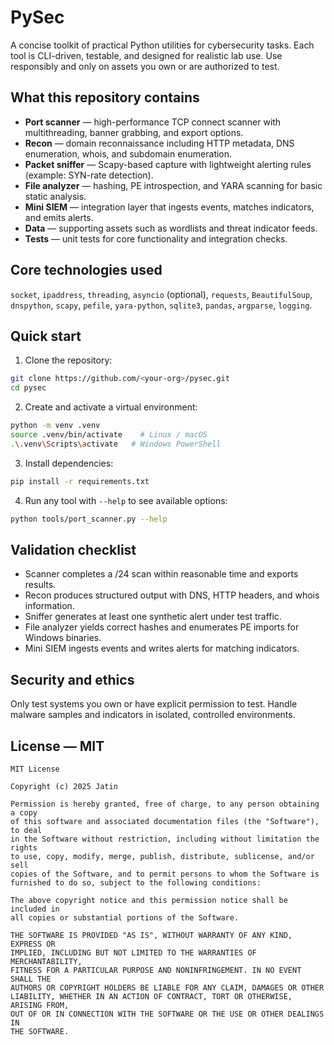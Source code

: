 # PySec

A concise toolkit of practical Python utilities for cybersecurity tasks. Each tool is CLI-driven, testable, and designed for realistic lab use. Use responsibly and only on assets you own or are authorized to test.

## What this repository contains

* **Port scanner** — high-performance TCP connect scanner with multithreading, banner grabbing, and export options.
* **Recon** — domain reconnaissance including HTTP metadata, DNS enumeration, whois, and subdomain enumeration.
* **Packet sniffer** — Scapy-based capture with lightweight alerting rules (example: SYN-rate detection).
* **File analyzer** — hashing, PE introspection, and YARA scanning for basic static analysis.
* **Mini SIEM** — integration layer that ingests events, matches indicators, and emits alerts.
* **Data** — supporting assets such as wordlists and threat indicator feeds.
* **Tests** — unit tests for core functionality and integration checks.

## Core technologies used

`socket`, `ipaddress`, `threading`, `asyncio` (optional), `requests`, `BeautifulSoup`, `dnspython`, `scapy`, `pefile`, `yara-python`, `sqlite3`, `pandas`, `argparse`, `logging`.

## Quick start

1. Clone the repository:

```bash
git clone https://github.com/<your-org>/pysec.git
cd pysec
```

2. Create and activate a virtual environment:

```bash
python -m venv .venv
source .venv/bin/activate    # Linux / macOS
.\.venv\Scripts\activate   # Windows PowerShell
```

3. Install dependencies:

```bash
pip install -r requirements.txt
```

4. Run any tool with `--help` to see available options:

```bash
python tools/port_scanner.py --help
```

## Validation checklist

* Scanner completes a /24 scan within reasonable time and exports results.
* Recon produces structured output with DNS, HTTP headers, and whois information.
* Sniffer generates at least one synthetic alert under test traffic.
* File analyzer yields correct hashes and enumerates PE imports for Windows binaries.
* Mini SIEM ingests events and writes alerts for matching indicators.

## Security and ethics

Only test systems you own or have explicit permission to test. Handle malware samples and indicators in isolated, controlled environments.

## License — MIT

```
MIT License

Copyright (c) 2025 Jatin

Permission is hereby granted, free of charge, to any person obtaining a copy
of this software and associated documentation files (the "Software"), to deal
in the Software without restriction, including without limitation the rights
to use, copy, modify, merge, publish, distribute, sublicense, and/or sell
copies of the Software, and to permit persons to whom the Software is
furnished to do so, subject to the following conditions:

The above copyright notice and this permission notice shall be included in
all copies or substantial portions of the Software.

THE SOFTWARE IS PROVIDED "AS IS", WITHOUT WARRANTY OF ANY KIND, EXPRESS OR
IMPLIED, INCLUDING BUT NOT LIMITED TO THE WARRANTIES OF MERCHANTABILITY,
FITNESS FOR A PARTICULAR PURPOSE AND NONINFRINGEMENT. IN NO EVENT SHALL THE
AUTHORS OR COPYRIGHT HOLDERS BE LIABLE FOR ANY CLAIM, DAMAGES OR OTHER
LIABILITY, WHETHER IN AN ACTION OF CONTRACT, TORT OR OTHERWISE, ARISING FROM,
OUT OF OR IN CONNECTION WITH THE SOFTWARE OR THE USE OR OTHER DEALINGS IN
THE SOFTWARE.
```
